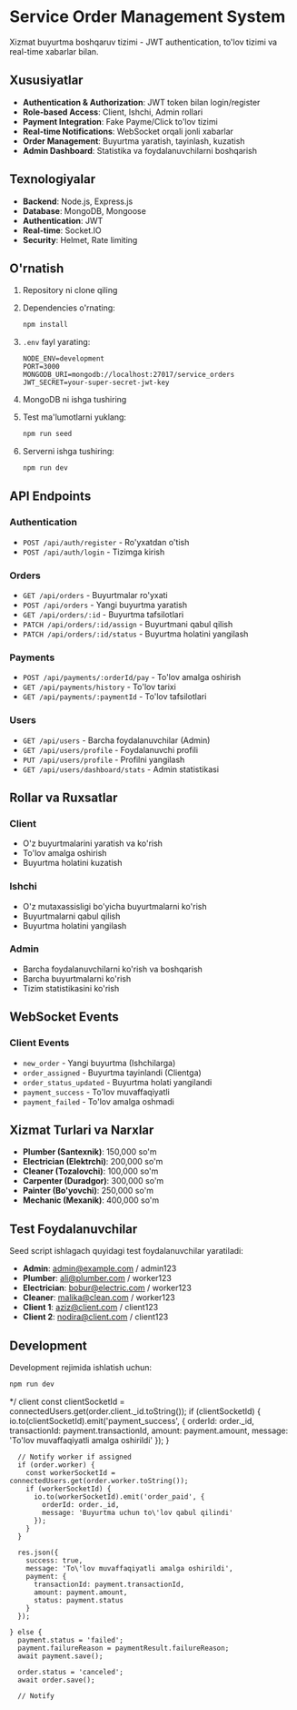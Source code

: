 # Service Order Management System

Xizmat buyurtma boshqaruv tizimi - JWT authentication, to'lov tizimi va real-time xabarlar bilan.

## Xususiyatlar

- **Authentication & Authorization**: JWT token bilan login/register
- **Role-based Access**: Client, Ishchi, Admin rollari
- **Payment Integration**: Fake Payme/Click to'lov tizimi
- **Real-time Notifications**: WebSocket orqali jonli xabarlar
- **Order Management**: Buyurtma yaratish, tayinlash, kuzatish
- **Admin Dashboard**: Statistika va foydalanuvchilarni boshqarish

## Texnologiyalar

- **Backend**: Node.js, Express.js
- **Database**: MongoDB, Mongoose
- **Authentication**: JWT
- **Real-time**: Socket.IO
- **Security**: Helmet, Rate limiting

## O'rnatish

1. Repository ni clone qiling
2. Dependencies o'rnating:
   ```bash
   npm install
   ```

3. `.env` fayl yarating:
   ```
   NODE_ENV=development
   PORT=3000
   MONGODB_URI=mongodb://localhost:27017/service_orders
   JWT_SECRET=your-super-secret-jwt-key
   ```

4. MongoDB ni ishga tushiring

5. Test ma'lumotlarni yuklang:
   ```bash
   npm run seed
   ```

6. Serverni ishga tushiring:
   ```bash
   npm run dev
   ```

## API Endpoints

### Authentication
- `POST /api/auth/register` - Ro'yxatdan o'tish
- `POST /api/auth/login` - Tizimga kirish

### Orders
- `GET /api/orders` - Buyurtmalar ro'yxati
- `POST /api/orders` - Yangi buyurtma yaratish
- `GET /api/orders/:id` - Buyurtma tafsilotlari
- `PATCH /api/orders/:id/assign` - Buyurtmani qabul qilish
- `PATCH /api/orders/:id/status` - Buyurtma holatini yangilash

### Payments
- `POST /api/payments/:orderId/pay` - To'lov amalga oshirish
- `GET /api/payments/history` - To'lov tarixi
- `GET /api/payments/:paymentId` - To'lov tafsilotlari

### Users
- `GET /api/users` - Barcha foydalanuvchilar (Admin)
- `GET /api/users/profile` - Foydalanuvchi profili
- `PUT /api/users/profile` - Profilni yangilash
- `GET /api/users/dashboard/stats` - Admin statistikasi

## Rollar va Ruxsatlar

### Client
- O'z buyurtmalarini yaratish va ko'rish
- To'lov amalga oshirish
- Buyurtma holatini kuzatish

### Ishchi
- O'z mutaxassisligi bo'yicha buyurtmalarni ko'rish
- Buyurtmalarni qabul qilish
- Buyurtma holatini yangilash

### Admin
- Barcha foydalanuvchilarni ko'rish va boshqarish
- Barcha buyurtmalarni ko'rish
- Tizim statistikasini ko'rish

## WebSocket Events

### Client Events
- `new_order` - Yangi buyurtma (Ishchilarga)
- `order_assigned` - Buyurtma tayinlandi (Clientga)
- `order_status_updated` - Buyurtma holati yangilandi
- `payment_success` - To'lov muvaffaqiyatli
- `payment_failed` - To'lov amalga oshmadi

## Xizmat Turlari va Narxlar

- **Plumber (Santexnik)**: 150,000 so'm
- **Electrician (Elektrchi)**: 200,000 so'm
- **Cleaner (Tozalovchi)**: 100,000 so'm
- **Carpenter (Duradgor)**: 300,000 so'm
- **Painter (Bo'yovchi)**: 250,000 so'm
- **Mechanic (Mexanik)**: 400,000 so'm

## Test Foydalanuvchilar

Seed script ishlagach quyidagi test foydalanuvchilar yaratiladi:

- **Admin**: admin@example.com / admin123
- **Plumber**: ali@plumber.com / worker123  
- **Electrician**: bobur@electric.com / worker123
- **Cleaner**: malika@clean.com / worker123
- **Client 1**: aziz@client.com / client123
- **Client 2**: nodira@client.com / client123

## Development

Development rejimida ishlatish uchun:

```bash
npm run dev
```
*/ client
      const clientSocketId = connectedUsers.get(order.client._id.toString());
      if (clientSocketId) {
        io.to(clientSocketId).emit('payment_success', {
          orderId: order._id,
          transactionId: payment.transactionId,
          amount: payment.amount,
          message: 'To\'lov muvaffaqiyatli amalga oshirildi'
        });
      }

      // Notify worker if assigned
      if (order.worker) {
        const workerSocketId = connectedUsers.get(order.worker.toString());
        if (workerSocketId) {
          io.to(workerSocketId).emit('order_paid', {
            orderId: order._id,
            message: 'Buyurtma uchun to\'lov qabul qilindi'
          });
        }
      }

      res.json({
        success: true,
        message: 'To\'lov muvaffaqiyatli amalga oshirildi',
        payment: {
          transactionId: payment.transactionId,
          amount: payment.amount,
          status: payment.status
        }
      });

    } else {
      payment.status = 'failed';
      payment.failureReason = paymentResult.failureReason;
      await payment.save();

      order.status = 'canceled';
      await order.save();

      // Notify